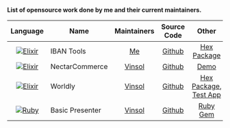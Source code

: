 **List of opensource work done by me and their current maintainers.**

| Language | Name | Maintainers | Source Code | Other |
|:-------------:| ------------- |:-------------:| :-----:|:-------------:|
| [![Elixir](http://elixir-lang.org//images/logo/logo.png)](http://elixir-lang.org/) | IBAN Tools | [Me](http://pikender.github.io/resume/) | [Github](https://github.com/pikender/iban_tools) | [Hex Package](https://hex.pm/packages/iban_tools) |
| [![Elixir](http://elixir-lang.org//images/logo/logo.png)](http://elixir-lang.org/) | NectarCommerce | [Vinsol](http://vinsol.com/) | [Github](https://github.com/vinsol/nectarcommerce) | [Demo](https://nectarcommerce-demo.herokuapp.com/) |
| [![Elixir](http://elixir-lang.org//images/logo/logo.png)](http://elixir-lang.org/) | Worldly | [Vinsol](http://vinsol.com/) | [Github](https://github.com/vinsol/worldly) | [Hex Package](https://hex.pm/packages/worldly), [Test App](https://github.com/pikender/worldly_test_app) |
| [![Ruby](https://www.ruby-lang.org/images/header-ruby-logo.png)](https://www.ruby-lang.org/en/) | Basic Presenter | [Vinsol](http://vinsol.com/) | [Github](https://github.com/vinsol/basic_presenter) | [Ruby Gem](https://rubygems.org/gems/basic_presenter) |

